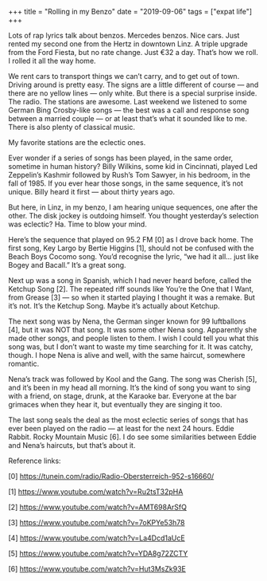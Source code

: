 +++
title = "Rolling in my Benzo"
date = "2019-09-06"
tags = ["expat life"]
+++

Lots of rap lyrics talk about benzos. Mercedes benzos. Nice cars. Just rented my second one from the Hertz in downtown Linz. A triple upgrade from the Ford Fiesta, but no rate change. Just €32 a day. That’s how we roll. I rolled it all the way home.

We rent cars to transport things we can’t carry, and to get out of town. Driving around is pretty easy. The signs are a little different of course — and there are no yellow lines — only white. But there is a special surprise inside. The radio. The stations are awesome. Last weekend we listened to some German Bing Crosby-like songs — the best was a call and response song between a married couple — or at least that’s what it sounded like to me. There is also plenty of classical music.

My favorite stations are the eclectic ones.

Ever wonder if a series of songs has been played, in the same order, sometime in human history? Billy Wilkins, some kid in Cincinnati, played Led Zeppelin’s Kashmir followed by Rush’s Tom Sawyer, in his bedroom, in the fall of 1985. If you ever hear those songs, in the same sequence, it’s not unique. Billy heard it first — about thirty years ago.

But here, in Linz, in my benzo, I am hearing unique sequences, one after the other. The disk jockey is outdoing himself. You thought yesterday’s selection was eclectic? Ha. Time to blow your mind.

Here’s the sequence that played on 95.2 FM [0] as I drove back home. The first song, Key Largo by Bertie Higgins [1], should not be confused with the Beach Boys Cocomo song. You’d recognise the lyric, “we had it all… just like Bogey and Bacall.” It’s a great song.

Next up was a song in Spanish, which I had never heard before, called the Ketchup Song [2]. The repeated riff sounds like You’re the One that I Want, from Grease [3] — so when it started playing I thought it was a remake. But it’s not. It’s the Ketchup Song. Maybe it’s actually about Ketchup.

The next song was by Nena, the German singer known for 99 luftballons [4], but it was NOT that song. It was some other Nena song. Apparently she made other songs, and people listen to them. I wish I could tell you what this song was, but I don’t want to waste my time searching for it. It was catchy, though. I hope Nena is alive and well, with the same haircut, somewhere romantic.

Nena’s track was followed by Kool and the Gang. The song was Cherish [5], and it’s been in my head all morning. It’s the kind of song you want to sing with a friend, on stage, drunk, at the Karaoke bar. Everyone at the bar grimaces when they hear it, but eventually they are singing it too.

The last song seals the deal as the most eclectic series of songs that has ever been played on the radio — at least for the next 24 hours. Eddie Rabbit. Rocky Mountain Music [6]. I do see some similarities between Eddie and Nena’s haircuts, but that’s about it.

Reference links:

[0] https://tunein.com/radio/Radio-Obersterreich-952-s16660/

[1] https://www.youtube.com/watch?v=Ru2tsT32pHA

[2] https://www.youtube.com/watch?v=AMT698ArSfQ

[3] https://www.youtube.com/watch?v=7oKPYe53h78

[4] https://www.youtube.com/watch?v=La4Dcd1aUcE

[5] https://www.youtube.com/watch?v=YDA8g72ZCTY

[6] https://www.youtube.com/watch?v=Hut3MsZk93E